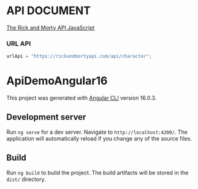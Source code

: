 # API DOCUMENT

[The Rick and Morty API JavaScript](https://rickandmortyapi.com/documentation/#javascript-client)

### URL API

```javascript
urlApi = "https://rickandmortyapi.com/api/character";
```

#

# ApiDemoAngular16

This project was generated with [Angular CLI](https://github.com/angular/angular-cli) version 16.0.3.

## Development server

Run `ng serve` for a dev server. Navigate to `http://localhost:4200/`. The application will automatically reload if you change any of the source files.

## Build

Run `ng build` to build the project. The build artifacts will be stored in the `dist/` directory.

